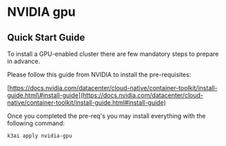 # NVIDIA gpu

## Quick Start Guide

To install a GPU-enabled cluster there are few mandatory steps to prepare in advance.

Please follow this guide from NVIDIA to install the pre-requisites:

[https://docs.nvidia.com/datacenter/cloud-native/container-toolkit/install-guide.html\#install-guide](https://docs.nvidia.com/datacenter/cloud-native/container-toolkit/install-guide.html#install-guide)

Once you completed the pre-req's you may install everything with the following command:

```text
k3ai apply nvidia-gpu
```

